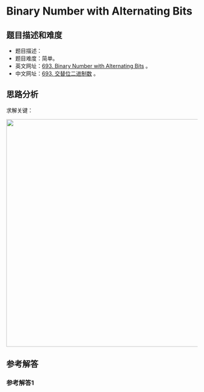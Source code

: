 # Binary Number with Alternating Bits

## 题目描述和难度
+ 题目描述：
+ 题目难度：简单。
+ 英文网址：[693. Binary Number with Alternating Bits](https://leetcode.com/problems/binary-number-with-alternating-bits/description/)  。
+ 中文网址：[693. 交替位二进制数](https://leetcode-cn.com/problems/binary-number-with-alternating-bits/description/)  。
## 思路分析
求解关键：

<img src="https://liweiwei1419.github.io/images/leetcode-solution/" width="600">

## 参考解答
### 参考解答1

```java

```